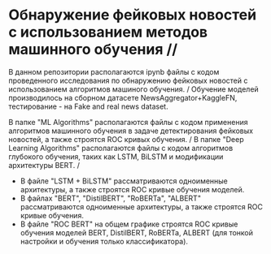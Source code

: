 # Обнаружение фейковых новостей с использованием методов машинного обучения //

В данном репозитории располагаются ipynb файлы с кодом проведенного исследования по обнаружению фейковых новостей с использованием алгоритмов машиного обучения. /
Обучение моделей производилось на сборном датасете NewsAggregator+KaggleFN, тестирование - на Fake and real news dataset.

В папке "ML Algorithms" располагаются файлы с кодом применения алгоритмов машинного обучения в задаче детектирования фейковых новостей, а также строятся ROC кривых обучения. /
В папке "Deep Learning Algorithms" располагаются файлы с кодом алгоритмов глубокого обучения, таких как LSTM, BiLSTM и модификации архитектуры BERT. /
- В файле "LSTM + BiLSTM" рассматриваются одноименные архитектуры, а также строятся ROC кривые обучения моделей.
- В файлах "BERT", "DistilBERT", "RoBERTa", "ALBERT" рассматриваются одноименные архитектуры, а также строятся ROC кривые обучения.
- В файле "ROC BERT" на общем графике строятся ROC кривые обучения моделей BERT, DistilBERT, RoBERTa, ALBERT (для тонкой настройки и обучения только классификатора).

